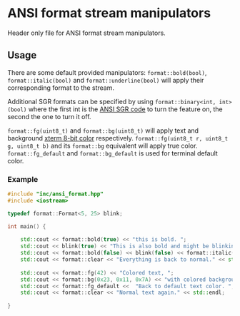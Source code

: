# ANSI format stream manipulators

Header only file for ANSI format stream manipulators.

## Usage

There are some default provided manipulators: ``format::bold(bool)``, ``format::italic(bool)`` and ``format::underline(bool)`` will apply their corresponding format to the stream.

Additional SGR formats can be specified by using ``format::binary<int, int>(bool)`` where the first int is the [ANSI SGR code](https://en.wikipedia.org/wiki/ANSI_escape_code) to turn the feature on, the second the one to turn it off. 

``format::fg(uint8_t)`` and ``format::bg(uint8_t)`` will apply text and background [xterm 8-bit color](https://upload.wikimedia.org/wikipedia/commons/1/15/Xterm_256color_chart.svg) respectively.  ``format::fg(uint8_t r, uint8_t g, uint8_t b)`` and its ``format::bg`` equivalent will apply true color. ``format::fg_default`` and ``format::bg_default`` is used for terminal default color.

### Example

```c++
#include "inc/ansi_format.hpp"
#include <iostream>

typedef format::Format<5, 25> blink;

int main() {
	
    std::cout << format::bold(true) << "this is bold. ";
    std::cout << blink(true) << "This is also bold and might be blinking if your terminal supports it. ";
    std::cout << format::bold(false) << blink(false) << format::italic(true) << "This is italic. ";
    std::cout << format::clear << "Everything is back to normal." << std::endl;
    
    std::cout << format::fg(42) << "Colored text, ";
    std::cout << format::bg(0x23, 0x11, 0x7A) << "with colored background. ";
    std::cout << format::fg_default <<  "Back to default text color. ";
    std::cout << format::clear << "Normal text again." << std::endl;
    
}
```
